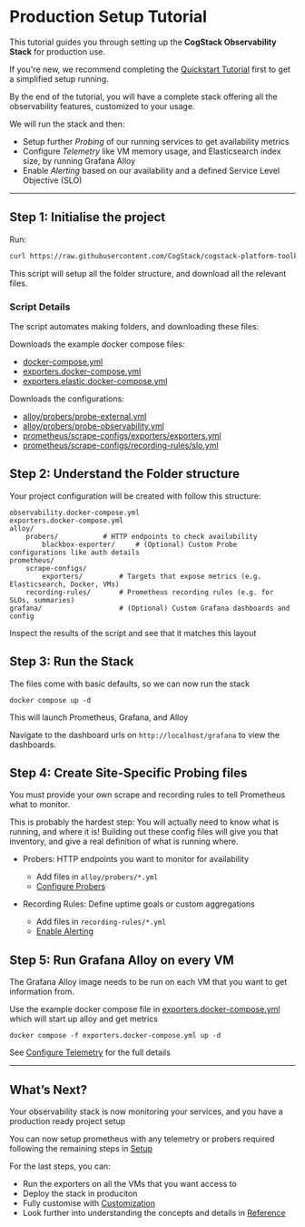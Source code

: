 # Production Setup Tutorial

This tutorial guides you through setting up the **CogStack Observability Stack** for production use.

If you're new, we recommend completing the [Quickstart Tutorial](../get-started/quickstart.md) first to get a simplified setup running.

By the end of the tutorial, you will have a complete stack offering all the observability features, customized to your usage. 

We will run the stack and then:
- Setup further *Probing* of our running services to get availability metrics
- Configure *Telemetry* like VM memory usage, and Elasticsearch index size, by running Grafana Alloy
- Enable *Alerting* based on our availability and a defined Service Level Objective (SLO)

---

## Step 1: Initialise the project

Run:
```bash
curl https://raw.githubusercontent.com/CogStack/cogstack-platform-toolkit/refs/heads/main/observability/examples/full/full-quickstart.sh | bash
```

This script will setup all the folder structure, and download all the relevant files.

### Script Details
The script automates making folders, and downloading these files:

Downloads the example docker compose files:
- [docker-compose.yml](../../../../observability/examples/full/docker-compose.yml)
- [exporters.docker-compose.yml](../../../../observability/examples/full/exporters.docker-compose.yml)
- [exporters.elastic.docker-compose.yml](../../../../observability/examples/full/exporters.elastic.docker-compose.yml)

Downloads the configurations:
- [alloy/probers/probe-external.yml](../../../../observability/examples/full/alloy/probers/probe-external.yml)
- [alloy/probers/probe-observability.yml ](../../../../observability/examples/full/alloy/probers/probe-observability.yml)
- [prometheus/scrape-configs/exporters/exporters.yml](../../../../observability/examples/full/prometheus/scrape-configs/exporters/exporters.yml)
- [prometheus/scrape-configs/recording-rules/slo.yml](../../../../observability/examples/full/prometheus/scrape-configs/recording-rules/slo.yml)



## Step 2: Understand the Folder structure

Your project configuration will be created with follow this structure:

```
observability.docker-compose.yml
exporters.docker-compose.yml
alloy/
    probers/           # HTTP endpoints to check availability
        blackbox-exporter/     # (Optional) Custom Probe configurations like auth details
prometheus/
    scrape-configs/
        exporters/         # Targets that expose metrics (e.g. Elasticsearch, Docker, VMs)
    recording-rules/       # Prometheus recording rules (e.g. for SLOs, summaries)
grafana/                   # (Optional) Custom Grafana dashboards and config
```

Inspect the results of the script and see that it matches this layout


## Step 3: Run the Stack
The files come with basic defaults, so we can now run the stack

   ```
   docker compose up -d
   ```

This will launch Prometheus, Grafana, and Alloy

Navigate to the dashboard urls on `http://localhost/grafana` to view the dashboards.


## Step 4: Create Site-Specific Probing files
You must provide your own scrape and recording rules to tell Prometheus what to monitor.

This is probably the hardest step: You will actually need to know what is running, and where it is! Building out these config files will give you that inventory, and give a real definition of what is running where.

- Probers: HTTP endpoints you want to monitor for availability
  - Add files in `alloy/probers/*.yml`
  - [Configure Probers](./probing.md)

- Recording Rules: Define uptime goals or custom aggregations
  - Add files in `recording-rules/*.yml`
  - [Enable Alerting](./alerting.md)

## Step 5: Run Grafana Alloy on every VM
The Grafana Alloy image needs to be run on each VM that you want to get information from. 

Use the example docker compose file in [exporters.docker-compose.yml](../../../../observability/examples/full/exporters.docker-compose.yml) which will start up alloy and get metrics

   ```
   docker compose -f exporters.docker-compose.yml up -d
   ```

See [Configure Telemetry](./telemetry.md) for the full details

---

## What’s Next?

Your observability stack is now monitoring your services, and you have a production ready project setup

You can now setup prometheus with any telemetry or probers required following the remaining steps in [Setup](./_index.md)

For the last steps, you can:

- Run the exporters on all the VMs that you want access to 
- Deploy the stack in produciton
- Fully customise with [Customization](../customization/_index.md)
- Look further into understanding the concepts and details in [Reference](../reference/_index.md)
